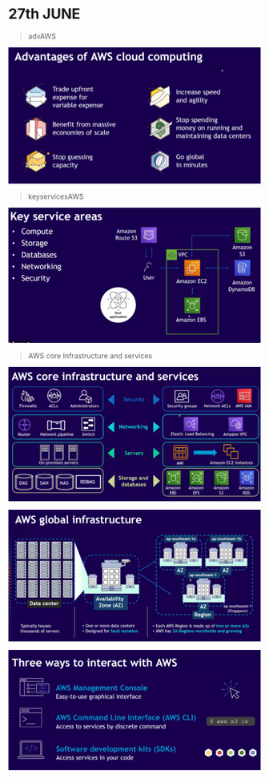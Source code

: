 # 27th JUNE

> advAWS

![aDV OF AWS](./images/advAWS.png)

> keyservicesAWS

![keyservicesAWS](./images/keyservicesAWS.png)

> AWS core Infrastructure and services

![infandServices](./images/infandServices.png)

![availabilityZone](./images/availabilityZone.png)

![interactWithAWS](./images/interactWithAWS.png)
